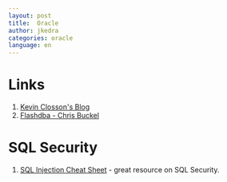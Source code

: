 ```yaml
---
layout: post
title:  Oracle
author: jkedra
categories: oracle
language: en
---
```


# Links
1. [Kevin Closson's Blog](https://kevinclosson.net/)
2. [Flashdba - Chris Buckel](https://flashdba.com)

# SQL Security

1. [SQL Injection Cheat Sheet](https://www.netsparker.com/blog/web-security/sql-injection-cheat-sheet/) - great resource on SQL Security.
